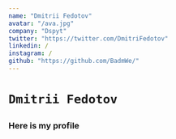 ```yaml
---
name: "Dmitrii Fedotov"
avatar: "/ava.jpg"
company: "Dspyt"
twitter: "https://twitter.com/DmitriFedotov"
linkedin: /
instagram: /
github: "https://github.com/BadmWe/"
---
```


<h1 className="mt-2 text-3xl font-bold tracking-tight text-center text-gray-900 sm:text-4xl">

    Dmitrii Fedotov
</h1>
<h3 className="mt-6 max-w-xl text-base leading-7 text-gray-700 lg:max-w-none">
    Here is my profile
</h3>
